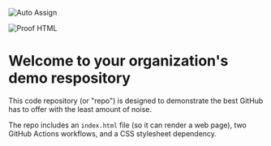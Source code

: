 ![Auto Assign](https://github.com/Beraber-Calisalim/demo-repository/actions/workflows/auto-assign.yml/badge.svg)

![Proof HTML](https://github.com/Beraber-Calisalim/demo-repository/actions/workflows/proof-html.yml/badge.svg)

# Welcome to your organization's demo respository
This code repository (or "repo") is designed to demonstrate the best GitHub has to offer with the least amount of noise.

The repo includes an `index.html` file (so it can render a web page), two GitHub Actions workflows, and a CSS stylesheet dependency.
